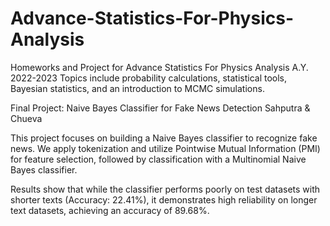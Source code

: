 # Advance-Statistics-For-Physics-Analysis
Homeworks and Project for Advance Statistics For Physics Analysis A.Y. 2022-2023 
Topics include probability calculations, statistical tools, Bayesian statistics, and an introduction to MCMC simulations.

Final Project: Naive Bayes Classifier for Fake News Detection
Sahputra & Chueva

This project focuses on building a Naive Bayes classifier to recognize fake news. 
We apply tokenization and utilize Pointwise Mutual Information (PMI) for feature selection, followed by classification with a Multinomial Naive Bayes classifier. 

Results show that while the classifier performs poorly on test datasets with shorter texts (Accuracy: 22.41%), it demonstrates high reliability on longer text datasets, achieving an accuracy of 89.68%.
